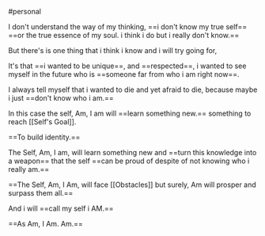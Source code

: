 #personal

I don't understand the way of my thinking, ==i don't know my true self== ==or the true essence of my soul. i think i do but i really don't know.==

But there's is one thing that i think i know and i will try going for,

It's that ==i wanted to be unique==, and ==respected==, i wanted to see myself  in the future who is ==someone far from who i am right now==.

I always tell myself that i wanted to die and yet afraid to die, because maybe i just ==don't know who i am.==

In this case the self, Am, I am will ==learn something new.== something to reach [[Self's Goal]]. 

==To build identity.==

The Self, Am, I am, will learn something new and ==turn this knowledge into a weapon== that the self ==can be proud of despite of not knowing who i really am.==

==The Self, Am, I Am, will face [[Obstacles]] but surely, Am will prosper and surpass them all.== 

And i will ==call my self i AM.==

==As Am, I Am. Am.==
